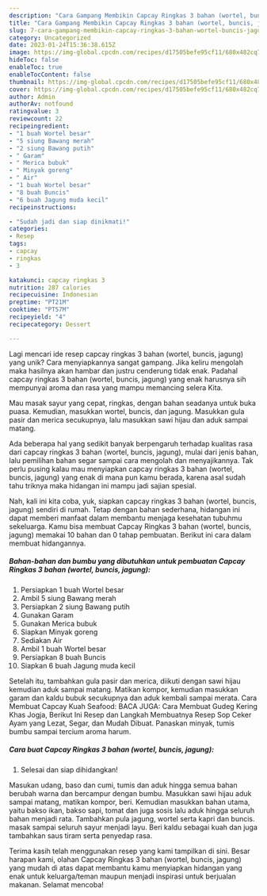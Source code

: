 ```yaml
---
description: "Cara Gampang Membikin Capcay Ringkas 3 bahan (wortel, buncis, jagung) yang Bisa Manjain Lidah"
title: "Cara Gampang Membikin Capcay Ringkas 3 bahan (wortel, buncis, jagung) yang Bisa Manjain Lidah"
slug: 7-cara-gampang-membikin-capcay-ringkas-3-bahan-wortel-buncis-jagung-yang-bisa-manjain-lidah
category: Uncategorized
date: 2023-01-24T15:36:38.615Z
image: https://img-global.cpcdn.com/recipes/d17505befe95cf11/680x482cq70/capcay-ringkas-3-bahan-wortel-buncis-jagung-foto-resep-utama.jpg
hideToc: false
enableToc: true
enableTocContent: false
thumbnail: https://img-global.cpcdn.com/recipes/d17505befe95cf11/680x482cq70/capcay-ringkas-3-bahan-wortel-buncis-jagung-foto-resep-utama.jpg
cover: https://img-global.cpcdn.com/recipes/d17505befe95cf11/680x482cq70/capcay-ringkas-3-bahan-wortel-buncis-jagung-foto-resep-utama.jpg
author: Admin
authorAv: notfound
ratingvalue: 3
reviewcount: 22
recipeingredient:
- "1 buah Wortel besar"
- "5 siung Bawang merah"
- "2 siung Bawang putih"
- " Garam"
- " Merica bubuk"
- " Minyak goreng"
- " Air"
- "1 buah Wortel besar"
- "8 buah Buncis"
- "6 buah Jagung muda kecil"
recipeinstructions:

- "Sudah jadi dan siap dinikmati!"
categories:
- Resep
tags:
- capcay
- ringkas
- 3

katakunci: capcay ringkas 3 
nutrition: 287 calories
recipecuisine: Indonesian
preptime: "PT21M"
cooktime: "PT57M"
recipeyield: "4"
recipecategory: Dessert

---
```





Lagi mencari ide resep capcay ringkas 3 bahan (wortel, buncis, jagung) yang unik? Cara menyiapkannya sangat gampang. Jika keliru mengolah maka hasilnya akan hambar dan justru cenderung tidak enak. Padahal capcay ringkas 3 bahan (wortel, buncis, jagung) yang enak harusnya sih mempunyai aroma dan rasa yang mampu memancing selera Kita.





Mau masak sayur yang cepat, ringkas, dengan bahan seadanya untuk buka puasa. Kemudian, masukkan wortel, buncis, dan jagung. Masukkan gula pasir dan merica secukupnya, lalu masukkan sawi hijau dan aduk sampai matang.

Ada beberapa hal yang sedikit banyak berpengaruh terhadap kualitas rasa dari capcay ringkas 3 bahan (wortel, buncis, jagung), mulai dari jenis bahan, lalu pemilihan bahan segar sampai cara mengolah dan menyajikannya. Tak perlu pusing kalau mau menyiapkan capcay ringkas 3 bahan (wortel, buncis, jagung) yang enak di mana pun kamu berada, karena asal sudah tahu triknya maka hidangan ini mampu jadi sajian spesial.






Nah, kali ini kita coba, yuk, siapkan capcay ringkas 3 bahan (wortel, buncis, jagung) sendiri di rumah. Tetap dengan bahan sederhana, hidangan ini dapat memberi manfaat dalam membantu menjaga kesehatan tubuhmu sekeluarga. Kamu bisa membuat Capcay Ringkas 3 bahan (wortel, buncis, jagung) memakai 10 bahan dan 0 tahap pembuatan. Berikut ini cara dalam membuat hidangannya.

<!--inarticleads1-->

##### Bahan-bahan dan bumbu yang dibutuhkan untuk pembuatan Capcay Ringkas 3 bahan (wortel, buncis, jagung):

1. Persiapkan 1 buah Wortel besar
1. Ambil 5 siung Bawang merah
1. Persiapkan 2 siung Bawang putih
1. Gunakan  Garam
1. Gunakan  Merica bubuk
1. Siapkan  Minyak goreng
1. Sediakan  Air
1. Ambil 1 buah Wortel besar
1. Persiapkan 8 buah Buncis
1. Siapkan 6 buah Jagung muda kecil


Setelah itu, tambahkan gula pasir dan merica, diikuti dengan sawi hijau kemudian aduk sampai matang. Matikan kompor, kemudian masukkan garam dan kaldu bubuk secukupnya dan aduk kembali sampai merata. Cara Membuat Capcay Kuah Seafood: BACA JUGA: Cara Membuat Gudeg Kering Khas Jogja, Berikut Ini Resep dan Langkah Membuatnya Resep Sop Ceker Ayam yang Lezat, Segar, dan Mudah Dibuat. Panaskan minyak, tumis bumbu sampai tercium aroma harum. 

<!--inarticleads2-->

##### Cara buat Capcay Ringkas 3 bahan (wortel, buncis, jagung):


1. Selesai dan siap dihidangkan!

Masukan udang, baso dan cumi, tumis dan aduk hingga semua bahan berubah warna dan bercampur dengan bumbu. Masukkan sawi hijau aduk sampai matang, matikan kompor, beri. Kemudian masukkan bahan utama, yaitu bakso ikan, bakso sapi, tomat dan juga sosis lalu aduk hingga seluruh bahan menjadi rata. Tambahkan pula jagung, wortel serta kapri dan buncis. masak sampai seluruh sayur menjadi layu. Beri kaldu sebagai kuah dan juga tambahkan saus tiram serta penyedap rasa. 

Terima kasih telah menggunakan resep yang kami tampilkan di sini. Besar harapan kami, olahan Capcay Ringkas 3 bahan (wortel, buncis, jagung) yang mudah di atas dapat membantu kamu menyiapkan hidangan yang enak untuk keluarga/teman maupun menjadi inspirasi untuk berjualan makanan. Selamat mencoba!
